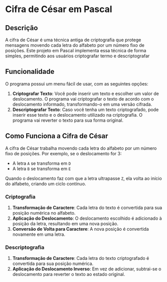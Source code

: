 # Cifra de César em Pascal

## Descrição

A cifra de César é uma técnica antiga de criptografia que protege mensagens movendo cada letra do alfabeto por um número fixo de posições. Este projeto em Pascal implementa essa técnica de forma simples, permitindo aos usuários criptografar termo e descriptografar

## Funcionalidade

O programa possui um menu fácil de usar, com as seguintes opções:

1. **Criptografar Texto**: Você pode inserir um texto e escolher um valor de deslocamento. O programa vai criptografar o texto de acordo com o deslocamento informado, transformando-o em uma versão cifrada.
2. **Descriptografar Texto**: Caso você tenha um texto criptografado, pode inserir esse texto e o deslocamento utilizado na criptografia. O programa vai reverter o texto para sua forma original.

## Como Funciona a Cifra de César

A cifra de César trabalha movendo cada letra do alfabeto por um número fixo de posições. Por exemplo, se o deslocamento for 3:

- A letra `A` se transforma em `D`
- A letra `B` se transforma em `E`

Quando o deslocamento faz com que a letra ultrapasse `Z`, ela volta ao início do alfabeto, criando um ciclo contínuo.

### Criptografia

1. **Transformação de Caractere**: Cada letra do texto é convertida para sua posição numérica no alfabeto.
2. **Aplicação do Deslocamento**: O deslocamento escolhido é adicionado à posição da letra, resultando em uma nova posição.
3. **Conversão de Volta para Caractere**: A nova posição é convertida novamente em uma letra.

### Descriptografia

1. **Transformação de Caractere**: Cada letra do texto criptografado é convertida para sua posição numérica.
2. **Aplicação do Deslocamento Inverso**: Em vez de adicionar, subtrai-se o deslocamento para reverter o texto ao estado original.